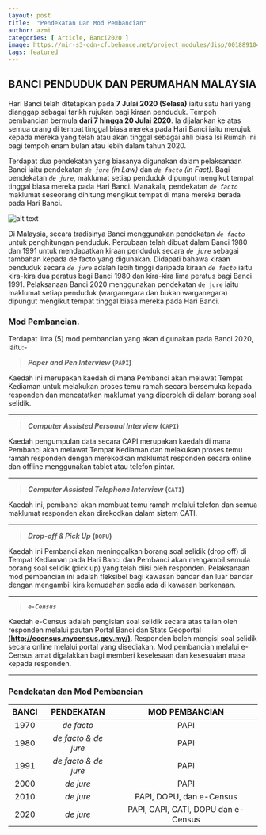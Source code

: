 ```yaml
---
layout: post
title:  "Pendekatan Dan Mod Pembancian"
author: azmi
categories: [ Article, Banci2020 ]
image: https://mir-s3-cdn-cf.behance.net/project_modules/disp/00188910459007.560e5498c8e53.jpg
tags: featured
---
```

## BANCI PENDUDUK DAN PERUMAHAN MALAYSIA

Hari Banci telah ditetapkan pada **7 Julai 2020 (Selasa)** iaitu satu hari yang dianggap sebagai tarikh rujukan bagi kiraan penduduk. Tempoh pembancian bermula **dari 7 hingga 20 Julai 2020**. Ia dijalankan ke atas semua orang di tempat tinggal biasa mereka pada Hari Banci iaitu merujuk kepada mereka yang telah atau akan tinggal sebagai ahli biasa Isi Rumah ini bagi tempoh enam bulan atau lebih dalam tahun 2020.

Terdapat dua pendekatan yang biasanya digunakan dalam pelaksanaan Banci iaitu pendekatan _`de jure` (in Law)_ dan _`de facto` (in Fact)_. Bagi pendekatan _`de jure`_, maklumat setiap penduduk dipungut mengikut tempat tinggal biasa mereka pada Hari Banci. Manakala, pendekatan _`de facto`_ maklumat seseorang dihitung mengikut tempat di mana mereka berada pada Hari Banci. 

![alt text](https://ukkdosm.github.io/blog/assets/images/imageedit_8_7013620899.jpg "de jure_facto")

Di Malaysia, secara tradisinya Banci menggunakan pendekatan _`de facto`_ untuk penghitungan penduduk. Percubaan telah dibuat dalam Banci 1980 dan 1991 untuk mendapatkan kiraan penduduk secara _`de jure`_ sebagai tambahan kepada de facto yang digunakan. Didapati bahawa kiraan penduduk secara _`de jure`_ adalah lebih tinggi daripada kiraan _`de facto`_ iaitu kira-kira dua peratus bagi Banci 1980 dan kira-kira lima peratus bagi Banci 1991. Pelaksanaan Banci 2020 menggunakan pendekatan `de jure` iaitu maklumat setiap penduduk (warganegara dan bukan warganegara) dipungut mengikut tempat tinggal biasa mereka pada Hari Banci. 

### Mod Pembancian.
Terdapat lima (5) mod pembancian yang akan digunakan pada Banci 2020, iaitu:-

> **_Paper and Pen Interview_ (`PAPI`)**

Kaedah ini merupakan kaedah di mana Pembanci akan melawat Tempat Kediaman untuk melakukan proses temu ramah secara bersemuka kepada responden dan mencatatkan maklumat yang diperoleh di dalam borang soal selidik. 

___
> **_Computer Assisted Personal Interview_ (`CAPI`)**

Kaedah pengumpulan data secara CAPI merupakan kaedah di mana Pembanci akan melawat Tempat Kediaman dan melakukan proses temu ramah responden dengan merekodkan maklumat responden secara online dan offline menggunakan tablet atau telefon pintar. 

___
> **_Computer Assisted Telephone Interview_ (`CATI`)**

Kaedah ini, pembanci akan membuat temu ramah melalui telefon dan semua maklumat responden akan direkodkan dalam sistem CATI.

___
> **_Drop-off & Pick Up_ (`DOPU`)**

Kaedah ini Pembanci akan meninggalkan borang soal selidik (drop off) di Tempat Kediaman pada Hari Banci dan Pembanci akan mengambil semula borang soal selidik (pick up) yang telah diisi oleh responden. Pelaksanaan mod pembancian ini adalah fleksibel bagi kawasan bandar dan luar bandar dengan mengambil kira kemudahan sedia ada di kawasan berkenaan.

___
> **_`e-Census`_**

Kaedah e-Census adalah pengisian soal selidik secara atas talian oleh responden melalui pautan Portal Banci dan Stats Geoportal [(**http://ecensus.mycensus.gov.my/)**](http://ecensus.mycensus.gov.my/). Responden boleh mengisi soal selidik secara online melalui portal yang disediakan. Mod pembancian melalui e-Census amat digalakkan bagi memberi keselesaan dan kesesuaian masa kepada responden.

___
### Pendekatan dan Mod Pembancian

| BANCI   |      PENDEKATAN      | MOD PEMBANCIAN  |
| :---:   | :---: | :---: |
| 1970    |  _de facto_             | PAPI |
| 1980    |  _de facto & de jure_   | PAPI |
| 1991    |  _de facto & de jure_   | PAPI |
| 2000    |  _de jure_              | PAPI |
| 2010    |  _de jure_              | PAPI, DOPU, dan e-Census |
| 2020    |  _de jure_              | PAPI, CAPI, CATI, DOPU dan e-Census |


